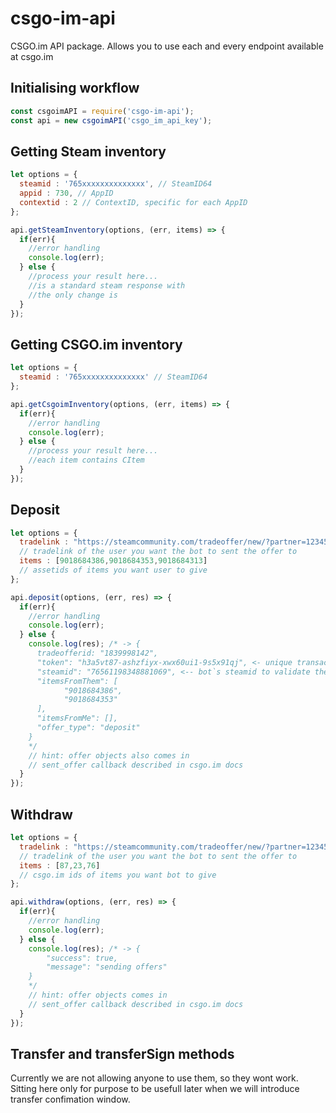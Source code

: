 # csgo-im-api
CSGO.im API package. Allows you to use each and every endpoint available at csgo.im

## Initialising workflow
```JAVASCRIPT
const csgoimAPI = require('csgo-im-api');
const api = new csgoimAPI('csgo_im_api_key');
```

## Getting Steam inventory
```JAVASCRIPT
let options = {
  steamid : '765xxxxxxxxxxxxxx', // SteamID64
  appid : 730, // AppID
  contextid : 2 // ContextID, specific for each AppID
};

api.getSteamInventory(options, (err, items) => {
  if(err){
    //error handling
    console.log(err);
  } else {
    //process your result here...
    //is a standard steam response with
    //the only change is
  }
});
```

## Getting CSGO.im inventory
```JAVASCRIPT
let options = {
  steamid : '765xxxxxxxxxxxxxx' // SteamID64
};

api.getCsgoimInventory(options, (err, items) => {
  if(err){
    //error handling
    console.log(err);
  } else {
    //process your result here...
    //each item contains CItem
  }
});
```

## Deposit
```JAVASCRIPT
let options = {
  tradelink : "https://steamcommunity.com/tradeoffer/new/?partner=12345678&token=ABCDEFGH",
  // tradelink of the user you want the bot to sent the offer to
  items : [9018684386,9018684353,9018684313]
  // assetids of items you want user to give
};

api.deposit(options, (err, res) => {
  if(err){
    //error handling
    console.log(err);
  } else {
    console.log(res); /* -> {
      tradeofferid: "1839998142",
      "token": "h3a5vt87-ashzfiyx-xwx60ui1-9s5x91qj", <- unique transaction ID
      "steamid": "76561198348881069", <-- bot`s steamid to validate the offer
      "itemsFromThem": [
            "9018684386",
            "9018684353"
      ],
      "itemsFromMe": [],
      "offer_type": "deposit"
    }
    */
    // hint: offer objects also comes in
    // sent_offer callback described in csgo.im docs
  }
});
```

## Withdraw
```JAVASCRIPT
let options = {
  tradelink : "https://steamcommunity.com/tradeoffer/new/?partner=12345678&token=ABCDEFGH",
  // tradelink of the user you want the bot to sent the offer to
  items : [87,23,76]
  // csgo.im ids of items you want bot to give
};

api.withdraw(options, (err, res) => {
  if(err){
    //error handling
    console.log(err);
  } else {
    console.log(res); /* -> {
        "success": true,
        "message": "sending offers"
    }
    */
    // hint: offer objects comes in
    // sent_offer callback described in csgo.im docs
  }
});
```

## Transfer and transferSign methods

Currently we are not allowing anyone to use them, so they wont work.
Sitting here only for purpose to be usefull later when we will introduce
transfer confimation window.
